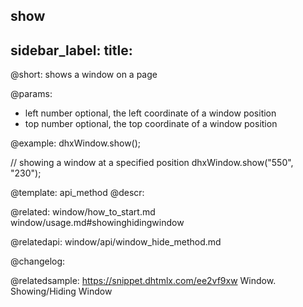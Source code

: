 show
---
sidebar_label: 
title: 
---          

@short: shows a window on a page


@params:
- left 		number 	optional, the left coordinate of a window position
- top 		number 	optional, the top coordinate of a window position



@example:
dhxWindow.show();
 
// showing a window at a specified position
dhxWindow.show("550", "230");


@template: api_method
@descr:

@related:
window/how_to_start.md
window/usage.md#showinghidingwindow

@relatedapi:
window/api/window_hide_method.md


@changelog:


@relatedsample: https://snippet.dhtmlx.com/ee2vf9xw	Window. Showing/Hiding Window
